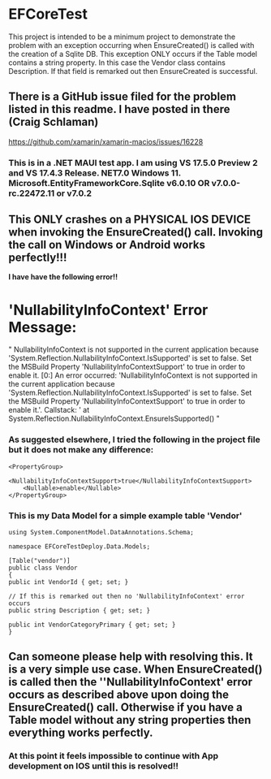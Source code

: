 # EFCoreTest
This project is intended to be a minimum project to demonstrate the problem with an exception occurring when EnsureCreated() is called with the creation of a Sqlite DB.
This exception ONLY occurs if the Table model contains a string property.
In this case the Vendor class contains Description. If that field is remarked out then EnsureCreated is successful.

## There is a GitHub issue filed for the problem listed in this readme. I have posted in there (Craig Schlaman)
https://github.com/xamarin/xamarin-macios/issues/16228

### This is in a .NET MAUI test app. I am using VS 17.5.0 Preview 2 and VS 17.4.3 Release. NET7.0 Windows 11. Microsoft.EntityFrameworkCore.Sqlite v6.0.10 OR v7.0.0-rc.22472.11 or v7.0.2

## **This ONLY crashes on a PHYSICAL IOS DEVICE when invoking the EnsureCreated() call. Invoking the call on Windows or Android works perfectly!!!**

**I have  have the following error!!**

# 'NullabilityInfoContext' Error Message:
" NullabilityInfoContext is not supported in the current application because 'System.Reflection.NullabilityInfoContext.IsSupported' is set to false. Set the MSBuild Property 'NullabilityInfoContextSupport' to true in order to enable it.
[0:] An error occurred: 'NullabilityInfoContext is not supported in the current application because 'System.Reflection.NullabilityInfoContext.IsSupported' is set to false. Set the MSBuild Property 'NullabilityInfoContextSupport' to true in order to enable it.'. Callstack: ' at System.Reflection.NullabilityInfoContext.EnsureIsSupported()
"
### As suggested elsewhere, I tried the following in the project file but it does not make any difference:

```
<PropertyGroup>
	<NullabilityInfoContextSupport>true</NullabilityInfoContextSupport>
	<Nullable>enable</Nullable>
</PropertyGroup>
```

### This is my Data Model for a simple example table 'Vendor'

```
using System.ComponentModel.DataAnnotations.Schema;

namespace EFCoreTestDeploy.Data.Models;

[Table("vendor")]
public class Vendor
{
public int VendorId { get; set; }

// If this is remarked out then no 'NullabilityInfoContext' error occurs
public string Description { get; set; }

public int VendorCategoryPrimary { get; set; }
}
```

## Can someone please help with resolving this. It is a very simple use case. When EnsureCreated() is called then the ''NullabilityInfoContext' error occurs as described above upon doing the EnsureCreated() call. Otherwise if you have a Table model without any string properties then everything works perfectly.
### At this point it feels impossible to continue with App development on IOS until this is resolved!!